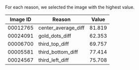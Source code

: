 For each reason, we selected the image with the highest value.

Image ID | Reason              | Value
---|---|---
00012765 | center_average_diff | 81.819
00024091 | gold_dots_diff      | 62.353
00006700 | third_top_diff      | 69.757
00005581 | third_bottom_diff   | 77.414
00024567 | third_left_diff     | 75.708
